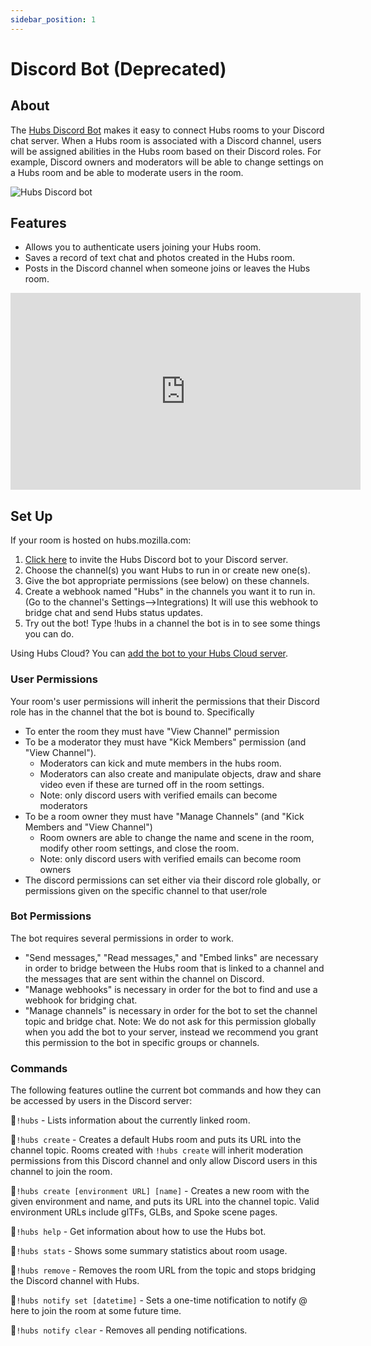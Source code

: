 ```yaml
---
sidebar_position: 1
---
```


# Discord Bot (Deprecated)

## About

The [Hubs Discord Bot](https://hubs.mozilla.com/discord) makes it easy to connect Hubs rooms to your Discord chat server. When a Hubs room is associated with a Discord channel, users will be assigned abilities in the Hubs room based on their Discord roles. For example, Discord owners and moderators will be able to change settings on a Hubs room and be able to moderate users in the room.

![Hubs Discord bot](/img/discord-bot.jpeg)

## Features

- Allows you to authenticate users joining your Hubs room.
- Saves a record of text chat and photos created in the Hubs room.
- Posts in the Discord channel when someone joins or leaves the Hubs room.

<iframe width="560" height="315" src="https://www.youtube.com/embed/5HtRJolThZ8" frameborder="0" allow="accelerometer; autoplay; encrypted-media; gyroscope; picture-in-picture" allowfullscreen></iframe>

## Set Up

If your room is hosted on hubs.mozilla.com:

1. [Click here](https://discordapp.com/oauth2/authorize?client_id=509129921826914304&permissions=536890368&scope=bot) to invite the Hubs Discord bot to your Discord server.
2. Choose the channel(s) you want Hubs to run in or create new one(s).
3. Give the bot appropriate permissions (see below) on these channels.
4. Create a webhook named "Hubs" in the channels you want it to run in. (Go to the channel's Settings-->Integrations) It will use this
   webhook to bridge chat and send Hubs status updates.
5. Try out the bot! Type !hubs in a channel the bot is in to see some things you can do.

Using Hubs Cloud? You can [add the bot to your Hubs Cloud server](./hubs-cloud/discord-bot.md).

### User Permissions

Your room's user permissions will inherit the permissions that their Discord role has in the channel that the bot is bound to. Specifically

- To enter the room they must have "View Channel" permission
- To be a moderator they must have "Kick Members" permission (and "View Channel").
  - Moderators can kick and mute members in the hubs room.
  - Moderators can also create and manipulate objects, draw and share video even if these are turned off in the room settings.
  - Note: only discord users with verified emails can become moderators
- To be a room owner they must have "Manage Channels" (and "Kick Members and "View Channel")
  - Room owners are able to change the name and scene in the room, modify other room settings, and close the room.
  - Note: only discord users with verified emails can become room owners
- The discord permissions can set either via their discord role globally, or permissions given on the specific channel to that user/role

### Bot Permissions

The bot requires several permissions in order to work.

- "Send messages," "Read messages," and "Embed links" are necessary in order to bridge between the Hubs room that is linked to a channel and the messages that are sent within the channel on Discord.
- "Manage webhooks" is necessary in order for the bot to find and use a webhook for bridging chat.
- "Manage channels" is necessary in order for the bot to set the channel topic and bridge chat. Note: We do not ask for this permission globally when you add the bot to your server, instead we recommend you grant this permission to the bot in specific groups or channels.

### Commands

The following features outline the current bot commands and how they can be accessed by users in the Discord server:

🦆`!hubs` - Lists information about the currently linked room.

🦆`!hubs create` - Creates a default Hubs room and puts its URL into the channel topic. Rooms created with `!hubs create` will inherit moderation permissions from this Discord channel and only allow Discord users in this channel to join the room.

🦆`!hubs create [environment URL] [name]` - Creates a new room with the given environment and name, and puts its URL into the channel topic. Valid environment URLs include glTFs, GLBs, and Spoke scene pages.

🦆`!hubs help` - Get information about how to use the Hubs bot.

🦆`!hubs stats` - Shows some summary statistics about room usage.

🦆`!hubs remove` - Removes the room URL from the topic and stops bridging the Discord channel with Hubs.

🦆`!hubs notify set [datetime]` - Sets a one-time notification to notify @​here to join the room at some future time.

🦆`!hubs notify clear` - Removes all pending notifications.
